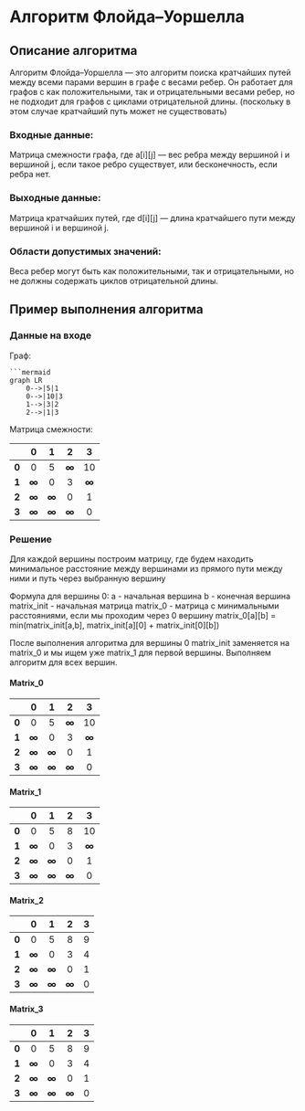 # Алгоритм Флойда–Уоршелла

## Описание алгоритма
Алгоритм Флойда–Уоршелла — это алгоритм поиска кратчайших путей между всеми парами вершин в графе с весами ребер. 
Он работает для графов с как положительными, так и отрицательными весами ребер, 
но не подходит для графов с циклами отрицательной длины.
(поскольку в этом случае кратчайший путь может не существовать)
### Входные данные:
Матрица смежности графа, где a[i][j] — вес ребра между вершиной i и вершиной j, если такое ребро существует, 
или бесконечность, если ребра нет.
### Выходные данные:
Матрица кратчайших путей, где d[i][j] — длина кратчайшего пути между вершиной i и вершиной j.
### Области допустимых значений:
Веса ребер могут быть как положительными, так и отрицательными, но не должны содержать циклов отрицательной длины.
## Пример выполнения алгоритма
### Данные на входе
 Граф:
```mermaid
```mermaid
graph LR
    0-->|5|1
    0-->|10|3
    1-->|3|2
    2-->|1|3
```


Матрица смежности: 

|       | **0** | **1** | **2** | **3** |
|:------|:-----:|:-----:|:-----:|:-----:|
| **0** |   0   |   5   | **∞** |  10   |
| **1** | **∞** |   0   |   3   | **∞** |
| **2** | **∞** | **∞** |   0   |   1   |
| **3** | **∞** | **∞** | **∞** |   0   |


### Решение

Для каждой вершины построим матрицу, где будем находить минимальное расстояние между вершинами из прямого пути между ними и путь через выбранную вершину

Формула для вершины 0:
a - начальная вершина
b - конечная вершина
matrix_init - начальная матрица
matrix_0 - матрица с минимальными расстояниями, если мы проходим через 0 вершину
matrix_0[a][b] = min(matrix_init[a,b], matrix_init[a][0] + matrix_init[0][b])

После выполнения алгоритма для вершины 0 matrix_init заменяется на matrix_0 и мы ищем уже matrix_1 для первой вершины.
Выполняем алгоритм для всех вершин.

#### Matrix_0

|       | **0** | **1** | **2** | **3** |
|:------|:-----:|:-----:|:-----:|:-----:|
| **0** |   0   |   5   | **∞** |  10   |
| **1** | **∞** |   0   |   3   | **∞** |
| **2** | **∞** | **∞** |   0   |   1   |
| **3** | **∞** | **∞** | **∞** |   0   |

#### Matrix_1

|       | **0** | **1** | **2** | **3** |
|:------|:-----:|:-----:|:-----:|:-----:|
| **0** |   0   |   5   |   8   |  10   |
| **1** | **∞** |   0   |   3   | **∞** |
| **2** | **∞** | **∞** |   0   |   1   |
| **3** | **∞** | **∞** | **∞** |   0   |

#### Matrix_2

|       | **0** | **1** | **2** | **3** |
|:------|:-----:|:-----:|:-----:|:-----:|
| **0** |   0   |   5   |   8   |   9   |
| **1** | **∞** |   0   |   3   |   4   |
| **2** | **∞** | **∞** |   0   |   1   |
| **3** | **∞** | **∞** | **∞** |   0   |

#### Matrix_3

|       | **0** | **1** | **2** | **3** |
|:------|:-----:|:-----:|:-----:|:-----:|
| **0** |   0   |   5   |   8   |   9   |
| **1** | **∞** |   0   |   3   |   4   |
| **2** | **∞** | **∞** |   0   |   1   |
| **3** | **∞** | **∞** | **∞** |   0   |